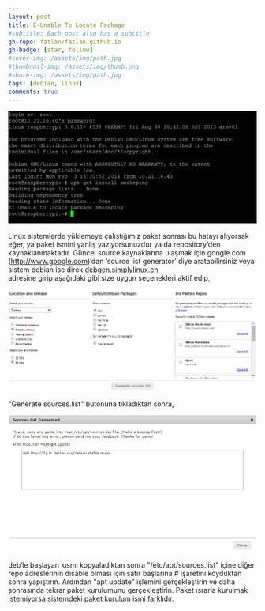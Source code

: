 ```yaml
---
layout: post
title: E-Unable To Locate Package
#subtitle: Each post also has a subtitle
gh-repo: fatlan/fatlan.github.io
gh-badge: [star, follow]
#cover-img: /assets/img/path.jpg
#thumbnail-img: /assets/img/thumb.png
#share-img: /assets/img/path.jpg
tags: [debian, linux]
comments: true
---
```


![Crepe](assets/img/unable-to-locate-package/unable01.png)

Linux sistemlerde yüklemeye çalıştığımız paket sonrası bu hatayı alıyorsak eğer, ya paket ismini yanlış yazıyorsunuzdur ya da repository’den kaynaklanmaktadır. Güncel source kaynaklarına ulaşmak için google.com (http://www.google.com)‘dan ‘source list generator’ diye aratabilirsiniz veya sistem debian ise direk [debgen.simplylinux.ch](http://debgen.simplylinux.ch) <br> adresine girip aşağıdaki gibi size uygun seçenekleri aktif edip,

![Crepe](assets/img/unable-to-locate-package/unable02.png)

"Generate sources.list" butonuna tıkladıktan sonra,

![Crepe](assets/img/unable-to-locate-package/unable03.png)

deb’le başlayan kısmı kopyaladıktan sonra "/etc/apt/sources.list" içine diğer repo adreslerinin disable olması için satır başlarına # işaretini koyduktan sonra yapıştırın. Ardından "apt update" işlemini gerçekleştirin ve daha sonrasında tekrar paket kurulumunu gerçekleştirin. Paket ısrarla kurulmak istemiyorsa sistemdeki paket kurulum ismi farklıdır.

